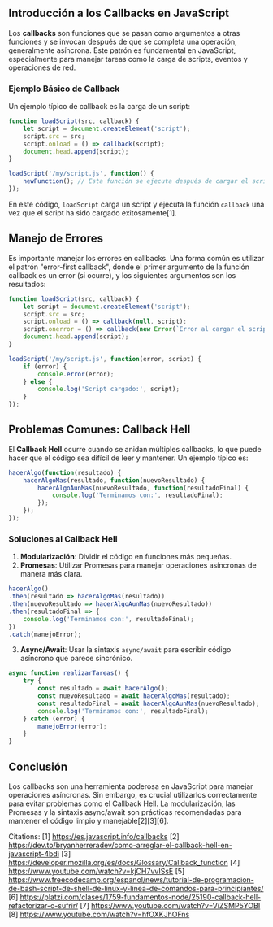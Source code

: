 ## Introducción a los Callbacks en JavaScript

Los **callbacks** son funciones que se pasan como argumentos a otras funciones y se invocan después de que se completa una operación, generalmente asíncrona. Este patrón es fundamental en JavaScript, especialmente para manejar tareas como la carga de scripts, eventos y operaciones de red.

### Ejemplo Básico de Callback

Un ejemplo típico de callback es la carga de un script:

```javascript
function loadScript(src, callback) {
    let script = document.createElement('script');
    script.src = src;
    script.onload = () => callback(script);
    document.head.append(script);
}

loadScript('/my/script.js', function() {
    newFunction(); // Esta función se ejecuta después de cargar el script
});
```

En este código, `loadScript` carga un script y ejecuta la función `callback` una vez que el script ha sido cargado exitosamente[1].

## Manejo de Errores

Es importante manejar los errores en callbacks. Una forma común es utilizar el patrón "error-first callback", donde el primer argumento de la función callback es un error (si ocurre), y los siguientes argumentos son los resultados:

```javascript
function loadScript(src, callback) {
    let script = document.createElement('script');
    script.src = src;
    script.onload = () => callback(null, script);
    script.onerror = () => callback(new Error(`Error al cargar el script ${src}`));
    document.head.append(script);
}

loadScript('/my/script.js', function(error, script) {
    if (error) {
        console.error(error);
    } else {
        console.log('Script cargado:', script);
    }
});
```

## Problemas Comunes: Callback Hell

El **Callback Hell** ocurre cuando se anidan múltiples callbacks, lo que puede hacer que el código sea difícil de leer y mantener. Un ejemplo típico es:

```javascript
hacerAlgo(function(resultado) {
    hacerAlgoMas(resultado, function(nuevoResultado) {
        hacerAlgoAunMas(nuevoResultado, function(resultadoFinal) {
            console.log('Terminamos con:', resultadoFinal);
        });
    });
});
```

### Soluciones al Callback Hell

1. **Modularización**: Dividir el código en funciones más pequeñas.
2. **Promesas**: Utilizar Promesas para manejar operaciones asíncronas de manera más clara.

```javascript
hacerAlgo()
.then(resultado => hacerAlgoMas(resultado))
.then(nuevoResultado => hacerAlgoAunMas(nuevoResultado))
.then(resultadoFinal => {
    console.log('Terminamos con:', resultadoFinal);
})
.catch(manejoError);
```

3. **Async/Await**: Usar la sintaxis `async/await` para escribir código asíncrono que parece sincrónico.

```javascript
async function realizarTareas() {
    try {
        const resultado = await hacerAlgo();
        const nuevoResultado = await hacerAlgoMas(resultado);
        const resultadoFinal = await hacerAlgoAunMas(nuevoResultado);
        console.log('Terminamos con:', resultadoFinal);
    } catch (error) {
        manejoError(error);
    }
}
```

## Conclusión

Los callbacks son una herramienta poderosa en JavaScript para manejar operaciones asíncronas. Sin embargo, es crucial utilizarlos correctamente para evitar problemas como el Callback Hell. La modularización, las Promesas y la sintaxis async/await son prácticas recomendadas para mantener el código limpio y manejable[2][3][6].

Citations:
[1] https://es.javascript.info/callbacks
[2] https://dev.to/bryanherreradev/como-arreglar-el-callback-hell-en-javascript-4bdi
[3] https://developer.mozilla.org/es/docs/Glossary/Callback_function
[4] https://www.youtube.com/watch?v=kjCH7vvISsE
[5] https://www.freecodecamp.org/espanol/news/tutorial-de-programacion-de-bash-script-de-shell-de-linux-y-linea-de-comandos-para-principiantes/
[6] https://platzi.com/clases/1759-fundamentos-node/25190-callback-hell-refactorizar-o-sufrir/
[7] https://www.youtube.com/watch?v=ViZSMP5YOBI
[8] https://www.youtube.com/watch?v=hfOXKJhOFns